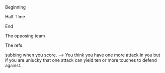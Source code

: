 Beginning

Half TIme

End

The opposing team

The refs

subbing when you score. --> You think you have one more attack in you but if you are unlucky that one attack can yield ten or more touches to defend against.